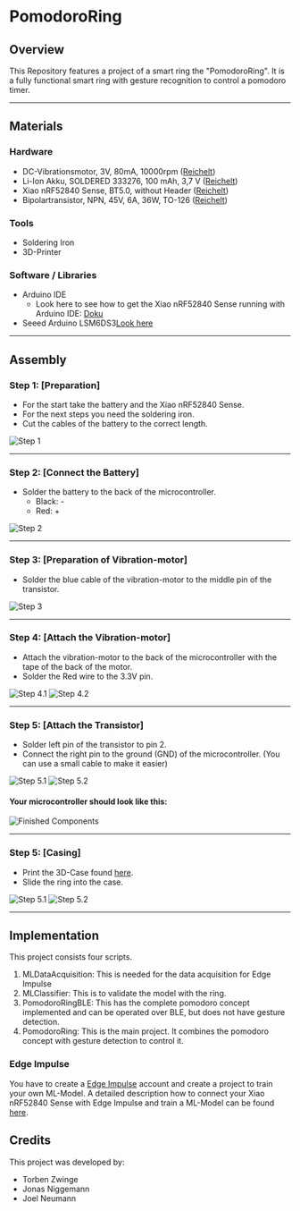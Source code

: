 # PomodoroRing

## Overview
This Repository features a project of a smart ring the "PomodoroRing". It is a fully functional smart ring with gesture recognition to control a pomodoro timer.

---

## Materials

### Hardware
- DC-Vibrationsmotor, 3V, 80mA, 10000rpm ([Reichelt](https://www.reichelt.de/de/de/shop/produkt/dc-vibrationsmotor_3v_80ma_10000rpm-330524))
- Li-Ion Akku, SOLDERED 333276, 100 mAh, 3,7 V ([Reichelt](https://www.reichelt.de/de/de/shop/produkt/li-ion_akku_soldered_333276_100_mah_3_7_v-373540))
- Xiao nRF52840 Sense, BT5.0, without Header ([Reichelt](https://www.reichelt.de/de/de/shop/produkt/xiao_nrf52840_sense_bt5_0_ohne_header-358358?r=1&PROVID=2788&gad_source=1&gad_campaignid=337558350&gbraid=0AAAAADwnxtYYT2kwIgnUo1cXem0fqvaFJ&gclid=Cj0KCQjwm93DBhD_ARIsADR_DjEvaGFkB_UFZhn1B40u8ca1vh3ktZ8v9nuKH8JjeoThX2sUdx0t8vsaAtW1EALw_wcB))
- Bipolartransistor, NPN, 45V, 6A, 36W, TO-126 ([Reichelt](https://www.reichelt.de/de/de/shop/produkt/bipolartransistor_npn_45v_6a_36w_to-126-216555))

### Tools
- Soldering Iron
- 3D-Printer

### Software / Libraries
- Arduino IDE
  - Look here to see how to get the Xiao nRF52840 Sense running with Arduino IDE: [Doku](https://wiki.seeedstudio.com/XIAO_BLE/)
- Seeed Arduino LSM6DS3[Look here](https://github.com/Seeed-Studio/Seeed_Arduino_LSM6DS3/)
---

## Assembly

### Step 1: [Preparation]
- For the start take the battery and the Xiao nRF52840 Sense. 
- For the next steps you need the soldering iron.
- Cut the cables of the battery to the correct length.


![Step 1](images/step1.jpeg)

---

### Step 2: [Connect the Battery]
- Solder the battery to the back of the microcontroller.
  - Black: -
  - Red: +

![Step 2](images/step2.jpeg)

---

### Step 3: [Preparation of Vibration-motor]
- Solder the blue cable of the vibration-motor to the middle pin of the transistor.

![Step 3](images/step3.jpeg)

---

### Step 4: [Attach the Vibration-motor]
- Attach the vibration-motor to the back of the microcontroller with the tape of the back of the motor.
- Solder the Red wire to the 3.3V pin.

![Step 4.1](images/step4.jpeg)
![Step 4.2](images/step5.jpeg)

---

### Step 5: [Attach the Transistor]
- Solder left pin of the transistor to pin 2.
- Connect the right pin to the ground (GND) of the microcontroller. (You can use a small cable to make it easier)

![Step 5.1](images/step6.jpeg)
![Step 5.2](images/step7.jpeg)

#### Your microcontroller should look like this:

![Finished Components](images/step8.jpeg)

---

### Step 5: [Casing]
- Print the 3D-Case found [here](case/).
- Slide the ring into the case.

![Step 5.1](images/case.jpeg)
![Step 5.2](images/step9.jpeg)

---

## Implementation

This project consists four scripts.

1. MLDataAcquisition: This is needed for the data acquisition for Edge Impulse
2. MLClassifier: This is to validate the model with the ring.
3. PomodoroRingBLE: This has the complete pomodoro concept implemented and can be operated over BLE, but does not have gesture detection.
4. PomodoroRing: This is the main project. It combines the pomodoro concept with gesture detection to control it.

### Edge Impulse

You have to create a [Edge Impulse](https://edgeimpulse.com) account and create a project to train your own ML-Model.
A detailed description how to connect your Xiao nRF52840 Sense with Edge Impulse and train a ML-Model can be found [here](https://wiki.seeedstudio.com/XIAOEI/).

## Credits
This project was developed by:
- Torben Zwinge
- Jonas Niggemann
- Joel Neumann